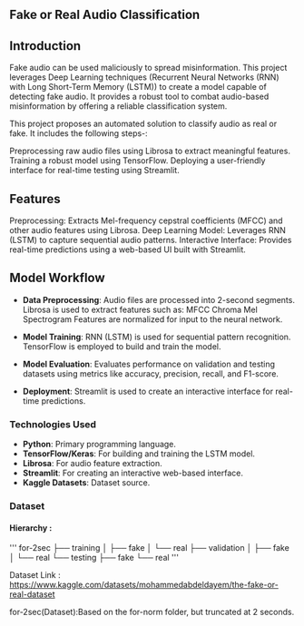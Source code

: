 ## Fake or Real Audio Classification
## Introduction

Fake audio can be used maliciously to spread misinformation. This project leverages Deep Learning techniques (Recurrent Neural Networks (RNN) with Long Short-Term Memory (LSTM)) to create a model capable of detecting fake audio. It provides a robust tool to combat audio-based misinformation by offering a reliable classification system.

This project proposes an automated solution to classify audio as real or fake. It includes the following steps-:

Preprocessing raw audio files using Librosa to extract meaningful features.
Training a robust model using TensorFlow.
Deploying a user-friendly interface for real-time testing using Streamlit.

## Features
Preprocessing: Extracts Mel-frequency cepstral coefficients (MFCC) and other audio features using Librosa.
Deep Learning Model: Leverages RNN (LSTM) to capture sequential audio patterns.
Interactive Interface: Provides real-time predictions using a web-based UI built with Streamlit.

## Model Workflow
- **Data Preprocessing**:
Audio files are processed into 2-second segments.
Librosa is used to extract features such as:
MFCC
Chroma
Mel Spectrogram
Features are normalized for input to the neural network.

- **Model Training**:
RNN (LSTM) is used for sequential pattern recognition.
TensorFlow is employed to build and train the model.

- **Model Evaluation**:
Evaluates performance on validation and testing datasets using metrics like accuracy, precision, recall, and F1-score.

- **Deployment**:
Streamlit is used to create an interactive interface for real-time predictions.

### Technologies Used
- **Python**: Primary programming language.
- **TensorFlow/Keras**: For building and training the LSTM model.
- **Librosa**: For audio feature extraction.
- **Streamlit**: For creating an interactive web-based interface.
- **Kaggle Datasets**: Dataset source.


### Dataset
#### Hierarchy :

'''
for-2sec
  ├── training
  │     ├── fake
  │     └── real
  ├── validation
  │     ├── fake
  │     └── real
  └── testing
        ├── fake
        └── real
'''

Dataset Link : https://www.kaggle.com/datasets/mohammedabdeldayem/the-fake-or-real-dataset

for-2sec(Dataset):Based on the for-norm folder, but truncated at 2 seconds.
